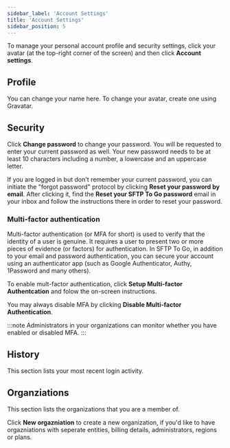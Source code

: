 ```yaml
---
sidebar_label: 'Account Settings'
title: 'Account Settings'
sidebar_position: 5
---
```


To manage your personal account profile and security settings, click your avatar (at the top-right corner of the screen) and then click **Account settings**.

## Profile

You can change your name here. To change your avatar, create one using Gravatar.

## Security

Click **Change password** to change your password. You will be requested to enter your current password as well. Your new password needs to be at least 10 characters including a number, a lowercase and an uppercase letter.

If you are logged in but don't remember your current password, you can initiate the "forgot password" protocol by clicking **Reset your password by email**. After clicking it, find the **Reset your SFTP To Go password** email in your inbox and follow the instructions there in order to reset your password.

### Multi-factor authentication

Multi-factor authentication (or MFA for short) is used to verify that the identity of a user is genuine. It requires a user to present two or more pieces of evidence (or factors) for authentication. In SFTP To Go, in addition to your email and password authentication, you can secure your account using an authenticator app (such as Google Authenticator, Authy, 1Password and many others).

To enable mult-factor authentication, click **Setup Multi-factor Authentcation** and folow the on-screen instructions.

You may always disable MFA by clicking **Disable Multi-factor Authentication**.

:::note
Administrators in your organizations can monitor whether you have enabled or disabled MFA.
:::

## History

This section lists your most recent login activity. 

## Organziations

This section lists the organizations that you are a member of.

Click **New orgazniation** to create a new organization, if you'd like to have orgazniations with seperate entities, billing details, administrators, regions or plans.
